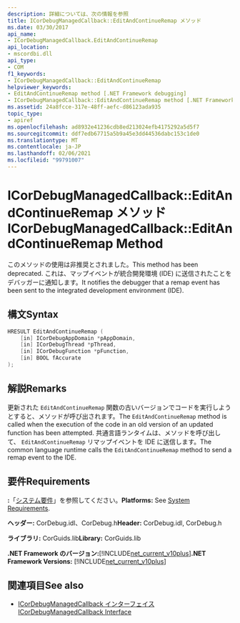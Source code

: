 ```yaml
---
description: 詳細については、次の情報を参照
title: ICorDebugManagedCallback::EditAndContinueRemap メソッド
ms.date: 03/30/2017
api_name:
- ICorDebugManagedCallback.EditAndContinueRemap
api_location:
- mscordbi.dll
api_type:
- COM
f1_keywords:
- ICorDebugManagedCallback::EditAndContinueRemap
helpviewer_keywords:
- EditAndContinueRemap method [.NET Framework debugging]
- ICorDebugManagedCallback::EditAndContinueRemap method [.NET Framework debugging]
ms.assetid: 24a8fcce-317e-48ff-aefc-d86123ada935
topic_type:
- apiref
ms.openlocfilehash: ad8932e41236cdb8ed213024efb4175292a5d5f7
ms.sourcegitcommit: ddf7edb67715a5b9a45e3dd44536dabc153c1de0
ms.translationtype: MT
ms.contentlocale: ja-JP
ms.lasthandoff: 02/06/2021
ms.locfileid: "99791007"
---
```

# <a name="icordebugmanagedcallbackeditandcontinueremap-method"></a><span data-ttu-id="f6d77-103">ICorDebugManagedCallback::EditAndContinueRemap メソッド</span><span class="sxs-lookup"><span data-stu-id="f6d77-103">ICorDebugManagedCallback::EditAndContinueRemap Method</span></span>

<span data-ttu-id="f6d77-104">このメソッドの使用は非推奨とされました。</span><span class="sxs-lookup"><span data-stu-id="f6d77-104">This method has been deprecated.</span></span> <span data-ttu-id="f6d77-105">これは、マップイベントが統合開発環境 (IDE) に送信されたことをデバッガーに通知します。</span><span class="sxs-lookup"><span data-stu-id="f6d77-105">It notifies the debugger that a remap event has been sent to the integrated development environment (IDE).</span></span>  
  
## <a name="syntax"></a><span data-ttu-id="f6d77-106">構文</span><span class="sxs-lookup"><span data-stu-id="f6d77-106">Syntax</span></span>  
  
```cpp  
HRESULT EditAndContinueRemap (  
    [in] ICorDebugAppDomain *pAppDomain,  
    [in] ICorDebugThread *pThread,  
    [in] ICorDebugFunction *pFunction,  
    [in] BOOL fAccurate  
);  
```  
  
## <a name="remarks"></a><span data-ttu-id="f6d77-107">解説</span><span class="sxs-lookup"><span data-stu-id="f6d77-107">Remarks</span></span>  

 <span data-ttu-id="f6d77-108">更新された `EditAndContinueRemap` 関数の古いバージョンでコードを実行しようとすると、メソッドが呼び出されます。</span><span class="sxs-lookup"><span data-stu-id="f6d77-108">The `EditAndContinueRemap` method is called when the execution of the code in an old version of an updated function has been attempted.</span></span> <span data-ttu-id="f6d77-109">共通言語ランタイムは、メソッドを呼び出して、 `EditAndContinueRemap` リマップイベントを IDE に送信します。</span><span class="sxs-lookup"><span data-stu-id="f6d77-109">The common language runtime calls the `EditAndContinueRemap` method to send a remap event to the IDE.</span></span>  
  
## <a name="requirements"></a><span data-ttu-id="f6d77-110">要件</span><span class="sxs-lookup"><span data-stu-id="f6d77-110">Requirements</span></span>  

 <span data-ttu-id="f6d77-111">**:**「[システム要件](../../get-started/system-requirements.md)」を参照してください。</span><span class="sxs-lookup"><span data-stu-id="f6d77-111">**Platforms:** See [System Requirements](../../get-started/system-requirements.md).</span></span>  
  
 <span data-ttu-id="f6d77-112">**ヘッダー:** CorDebug.idl、CorDebug.h</span><span class="sxs-lookup"><span data-stu-id="f6d77-112">**Header:** CorDebug.idl, CorDebug.h</span></span>  
  
 <span data-ttu-id="f6d77-113">**ライブラリ:** CorGuids.lib</span><span class="sxs-lookup"><span data-stu-id="f6d77-113">**Library:** CorGuids.lib</span></span>  
  
 <span data-ttu-id="f6d77-114">**.NET Framework のバージョン:**[!INCLUDE[net_current_v10plus](../../../../includes/net-current-v10plus-md.md)]</span><span class="sxs-lookup"><span data-stu-id="f6d77-114">**.NET Framework Versions:** [!INCLUDE[net_current_v10plus](../../../../includes/net-current-v10plus-md.md)]</span></span>  
  
## <a name="see-also"></a><span data-ttu-id="f6d77-115">関連項目</span><span class="sxs-lookup"><span data-stu-id="f6d77-115">See also</span></span>

- [<span data-ttu-id="f6d77-116">ICorDebugManagedCallback インターフェイス</span><span class="sxs-lookup"><span data-stu-id="f6d77-116">ICorDebugManagedCallback Interface</span></span>](icordebugmanagedcallback-interface.md)
